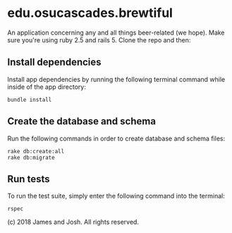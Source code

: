 # edu.osucascades.brewtiful

An application concerning any and all things beer-related (we hope). Make sure you're using ruby 2.5 and rails 5. Clone the repo and then:

## Install dependencies

Install app dependencies by running the following terminal command while inside of the app directory:

```
bundle install
```

## Create the database and schema

Run the following commands in order to create database and schema files:

```
rake db:create:all
rake db:migrate
```

## Run tests

To run the test suite, simply enter the following command into the terminal:

```
rspec
```

(c) 2018 James and Josh. All rights reserved.